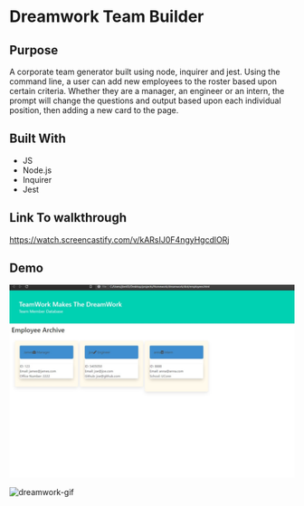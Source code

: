 # Dreamwork Team Builder

## Purpose 
A corporate team generator built using node, inquirer and jest.  Using the command line, a user can add new employees to the roster based upon certain criteria.  Whether they are a manager, an engineer or an intern, the prompt will change the questions and output based upon each individual position, then adding a new card to the page.

## Built With 
* JS
* Node.js
* Inquirer
* Jest


## Link To walkthrough

https://watch.screencastify.com/v/kARsIJ0F4ngyHgcdlORj

## Demo

<img src="./src/dreamwork.JPG" />

![dreamwork-gif](https://github.com/Jamesbmahoney/dreamwork/blob/main/dreamwork.gif)